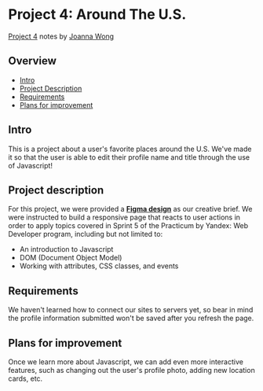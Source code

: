 # Project 4: Around The U.S.

[Project 4](https://joandez.github.io/web_project_4/) notes by [Joanna Wong](https://github.com/joandez/)

## Overview
* [Intro](#intro)
* [Project Description](#project-description)
* [Requirements](#requirements)
* [Plans for improvement](#plans-for-improvement)

## Intro

This is a project about a user's favorite places around the U.S. We've made it so that the user is able to edit their profile name and title through the use of Javascript!

## Project description

For this project, we were provided a **[Figma design](https://www.figma.com/file/mUgu8OSHWE0M6p6vfwmdu9/Sprint-4-Around-The-U.S.-desktop-mobile?node-id=0%3A1)** as our creative brief. We were instructed to build a responsive page that reacts to user actions in order to apply topics covered in Sprint 5 of the Practicum by Yandex: Web Developer program, including but not limited to:
* An introduction to Javascript
* DOM (Document Object Model)
* Working with attributes, CSS classes, and events

## Requirements
We haven't learned how to connect our sites to servers yet, so bear in mind the profile information submitted won't be saved after you refresh the page.

## Plans for improvement
Once we learn more about Javascript, we can add even more interactive features, such as changing out the user's profile photo, adding new location cards, etc.
